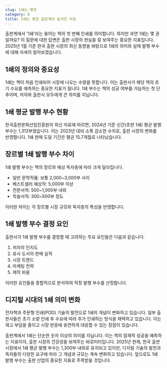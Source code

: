 ```yaml
---
slug: 1쇄는-몇권
category: 0
title: 1쇄는 몇권 출판계의 숨겨진 비밀
---
```


출판계에서 '1쇄'라는 용어는 책의 첫 번째 인쇄를 의미합니다. 하지만 과연 1쇄는 몇 권일까요? 이 질문에 대한 답변은 출판 시장의 현실을 잘 보여주는 중요한 지표입니다. 2025년 1월 기준 한국 출판 시장의 최신 동향을 바탕으로 1쇄의 의미와 실제 발행 부수에 대해 자세히 알아보겠습니다.

## 1쇄의 정의와 중요성

1쇄는 책이 처음 인쇄되어 시장에 나오는 수량을 뜻합니다. 이는 출판사가 해당 책의 초기 수요를 예측하는 중요한 지표가 됩니다. 1쇄 부수는 책의 성공 여부를 가늠하는 첫 단추이며, 저자와 출판사 모두에게 큰 의미를 지닙니다.

## 1쇄 평균 발행 부수 현황

한국출판문화산업진흥원의 최신 자료에 따르면, 2024년 기준 신간(초판 1쇄) 평균 발행 부수는 1,312부였습니다. 이는 2023년 대비 소폭 감소한 수치로, 출판 시장의 변화를 반영합니다. 1쇄 판매 도달 기간은 평균 15.7개월로 나타났습니다.

## 장르별 1쇄 발행 부수 차이

1쇄 발행 부수는 책의 장르와 예상 독자층에 따라 크게 달라집니다.

- 일반 문학작품: 보통 2,000~3,000부 사이
- 베스트셀러 예상작: 5,000부 이상
- 전문서적: 500~1,000부 내외
- 학술서적: 300~500부 정도

이러한 차이는 각 장르별 시장 규모와 독자층의 특성을 반영합니다.

## 1쇄 발행 부수 결정 요인

출판사가 1쇄 발행 부수를 결정할 때 고려하는 주요 요인들은 다음과 같습니다:

1. 저자의 인지도
2. 유사 도서의 판매 실적
3. 시장 트렌드
4. 마케팅 전략
5. 제작 비용

이러한 요인들을 종합적으로 분석하여 적정 발행 부수를 산정합니다.

## 디지털 시대의 1쇄 의미 변화

전자책과 주문형 인쇄(POD) 기술의 발전으로 1쇄의 개념이 변화하고 있습니다. 일부 출판사들은 초기 소량 인쇄 후 수요에 따라 추가 인쇄하는 방식을 채택하고 있습니다. 이는 재고 부담을 줄이고 시장 반응에 유연하게 대응할 수 있는 장점이 있습니다.

출판계에서 1쇄는 단순한 숫자 이상의 의미를 지닙니다. 이는 책의 잠재적 성공을 예측하는 지표이자, 출판 시장의 건강성을 보여주는 바로미터입니다. 2025년 현재, 한국 출판 시장에서 1쇄 평균 발행 부수는 1,300부 내외로 유지되고 있지만, 디지털 기술의 발전과 독자들의 다양한 요구에 따라 그 개념과 규모는 계속 변화하고 있습니다. 앞으로도 1쇄 발행 부수는 출판 산업의 중요한 지표로 주목받을 것입니다.